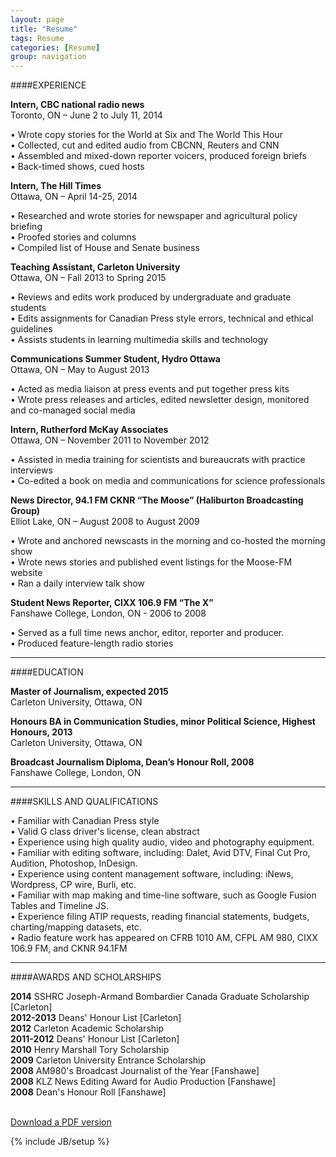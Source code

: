 ```yaml
---
layout: page
title: "Resume"
tags: Resume
categories: [Resume]
group: navigation
---
```

####EXPERIENCE 

<b>Intern, CBC national radio news </b><br>
Toronto, ON – June 2 to July 11, 2014 <br>

• Wrote copy stories for the World at Six and The World This Hour <br>
• Collected, cut and edited audio from CBCNN, Reuters and CNN <br>
• Assembled and mixed-down reporter voicers, produced foreign briefs  <br>
• Back-timed shows, cued hosts <br>

<b>Intern, The Hill Times </b><br>
Ottawa, ON – April 14-25, 2014 <br>

• Researched and wrote stories for newspaper and agricultural policy briefing <br>
• Proofed stories and columns <br>
• Compiled list of House and Senate business <br>

<b>Teaching Assistant, Carleton University </b><br>
Ottawa, ON – Fall 2013 to Spring 2015 <br>

• Reviews and edits work produced by undergraduate and graduate students <br>
• Edits assignments for Canadian Press style errors, technical and ethical guidelines <br>
• Assists students in learning multimedia skills and technology <br>

<b>Communications Summer Student, Hydro Ottawa </b><br>
Ottawa, ON – May to August 2013 <br>

• Acted as media liaison at press events and put together press kits <br>
• Wrote press releases and articles, edited newsletter design, monitored and co-managed social media <br>

<b>Intern, Rutherford McKay Associates</b> <br>
Ottawa, ON – November 2011 to November 2012 <br>

• Assisted in media training for scientists and bureaucrats with practice interviews <br>
• Co-edited a book on media and communications for science professionals <br>

<b>News Director, 94.1 FM CKNR “The Moose” (Haliburton Broadcasting Group) </b><br>
Elliot Lake, ON – August 2008 to August 2009 <br>

• Wrote and anchored newscasts in the morning and co-hosted the morning show <br>
• Wrote news stories and published event listings for the Moose-FM website <br>
• Ran a daily interview talk show <br>

<b>Student News Reporter, CIXX 106.9 FM “The X” </b><br>
Fanshawe College, London, ON - 2006 to 2008 <br>

• Served as a full time news anchor, editor, reporter and producer. <br>
• Produced feature-length radio stories <br>

---

####EDUCATION

<b>Master of Journalism, expected 2015 </b><br>
Carleton University, Ottawa, ON <br>

<b>Honours BA in Communication Studies, minor Political Science, Highest Honours, 2013 </b><br>
Carleton University, Ottawa, ON <br>

<b>Broadcast Journalism Diploma, Dean’s Honour Roll, 2008 </b><br>
Fanshawe College, London, ON <br>

---

####SKILLS AND QUALIFICATIONS

• Familiar with Canadian Press style <br>
• Valid G class driver's license, clean abstract <br>
• Experience using high quality audio, video and photography equipment.<br>
• Familiar with editing software, including: Dalet, Avid DTV, Final Cut Pro, Audition, Photoshop, InDesign.<br>
• Experience using content management software, including: iNews, Wordpress, CP wire, Burli, etc.<br>
• Familiar with map making and time-line software, such as Google Fusion Tables and Timeline JS.<br>
• Experience filing ATIP requests, reading financial statements, budgets, charting/mapping datasets, etc. <br>
• Radio feature work has appeared on CFRB 1010 AM, CFPL AM 980, CIXX 106.9 FM, and CKNR 94.1FM<br>

---

####AWARDS AND SCHOLARSHIPS

<b>2014</b> SSHRC Joseph-Armand Bombardier Canada Graduate Scholarship [Carleton] <br>
<b>2012-2013</b> Deans' Honour List [Carleton] <br>
<b>2012</b> Carleton Academic Scholarship <br>
<b>2011-2012</b> Deans' Honour List [Carleton] <br>
<b>2010</b> Henry Marshall Tory Scholarship <br>
<b>2009</b> Carleton University Entrance Scholarship <br>
<b>2008</b> AM980's Broadcast Journalist of the Year [Fanshawe] <br>
<b>2008</b> KLZ News Editing Award for Audio Production [Fanshawe] <br>
<b>2008</b> Dean's Honour Roll [Fanshawe] <br>

<br>
<a href="https://www.dropbox.com/s/ihp882euwqlrbvl/Kyle_Duggan_Resume_2015.pdf?dl=0" class="btn btn-success btn-large" align="right">Download a PDF version</a> 

<!--<p  style=" margin: 12px auto 6px auto; font-family: Helvetica,Arial,Sans-serif; font-style: normal; font-variant: normal; font-weight: normal; font-size: 14px; line-height: normal; font-size-adjust: none; font-stretch: normal; -x-system-font: none; display: block;">   <a title="View Duggan Resume 2013 on Scribd" href="http://www.scribd.com/doc/192942369"  style="text-decoration: underline;" >Duggan Resume 2013</a></p><iframe class="scribd_iframe_embed" src="//www.scribd.com/embeds/192942369/content?start_page=1&view_mode=scroll&show_recommendations=true" data-auto-height="false" data-aspect-ratio="undefined" scrolling="no" id="doc_22723" width="100%" height="600" frameborder="0"></iframe> -->
{% include JB/setup %}
